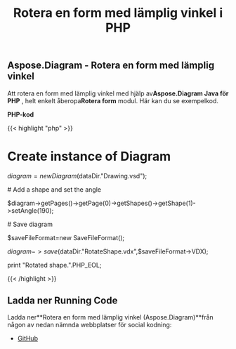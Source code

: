 ﻿---
title: Rotera en form med lämplig vinkel i PHP
type: docs
weight: 80
url: /sv/java/rotate-a-shape-with-suitable-angle-in-php/
---
## **Aspose.Diagram - Rotera en form med lämplig vinkel**
 Att rotera en form med lämplig vinkel med hjälp av**Aspose.Diagram Java för PHP** , helt enkelt åberopa**Rotera form** modul. Här kan du se exempelkod.

**PHP-kod**

{{< highlight "php" >}}

 # Create instance of Diagram

$diagram=new Diagram($dataDir."Drawing.vsd");

\# Add a shape and set the angle

$diagram->getPages()->getPage(0)->getShapes()->getShape(1)->setAngle(190);

\# Save diagram

$saveFileFormat=new SaveFileFormat();

$diagram->save($dataDir."RotateShape.vdx",$saveFileFormat->VDX);

print "Rotated shape.".PHP_EOL;

{{< /highlight >}}
## **Ladda ner Running Code**
 Ladda ner**Rotera en form med lämplig vinkel (Aspose.Diagram)**från någon av nedan nämnda webbplatser för social kodning:

- [GitHub](https://github.com/asposediagram/Aspose.Diagram-for-Java/blob/master/Plugins/Aspose_Diagram_Java_for_PHP/src/aspose/diagram/WorkingwithShapes/RotateShape.php)
